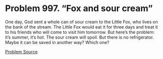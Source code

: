 # Problem 997. “Fox and sour cream”

One day, God sent a whole can of sour cream to the Little Fox, who lives on the bank of the stream. The Little Fox would eat it for three days and treat it to his friends who will come to visit him tomorrow. But here’s the problem: it’s summer, it’s hot. The sour cream will spoil. But there is no refrigerator. Maybe it can be saved in another way? Which one?

[Problem Source](https://www.trizland.ru/tasks/1412/)